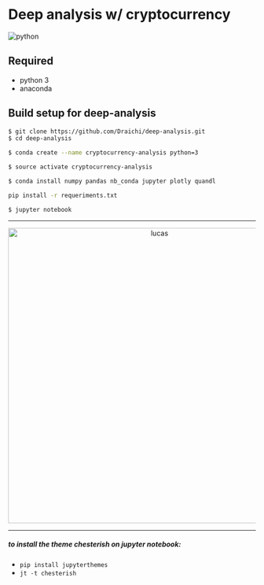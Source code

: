 # Deep analysis w/ cryptocurrency

![python](https://forthebadge.com/images/badges/made-with-python.svg "python")

## Required

- python 3
- anaconda

## Build setup for deep-analysis

<!-- https://blog.patricktriest.com/analyzing-cryptocurrencies-python/ -->

```sh
$ git clone https://github.com/Draichi/deep-analysis.git
$ cd deep-analysis

$ conda create --name cryptocurrency-analysis python=3

$ source activate cryptocurrency-analysis

$ conda install numpy pandas nb_conda jupyter plotly quandl

pip install -r requeriments.txt

$ jupyter notebook

```

------------
<div>
  <a href="https://plot.ly/~randy_marsh/4/?share_key=CEeOuTr5cwy5ooFWtc7PR2" target="_blank" title="lucas" style="display: block; text-align: center;"><img src="https://plot.ly/~randy_marsh/4.png?share_key=CEeOuTr5cwy5ooFWtc7PR2" alt="lucas" style="max-width: 100%;width: 600px;"  width="600" onerror="this.onerror=null;this.src='https://plot.ly/404.png';" /></a>
  <script data-plotly="randy_marsh:4" sharekey-plotly="CEeOuTr5cwy5ooFWtc7PR2" src="https://plot.ly/embed.js" async></script>
</div>

------------

##### to install the theme chesterish on jupyter notebook:

- `pip install jupyterthemes`
- `jt -t chesterish`
